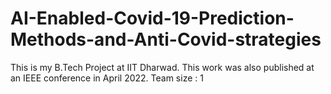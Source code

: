 # AI-Enabled-Covid-19-Prediction-Methods-and-Anti-Covid-strategies

This is my B.Tech Project at IIT Dharwad. This work was also published at an IEEE conference in April 2022.
Team size : 1
